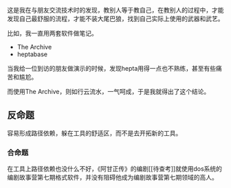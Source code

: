 这是我在与朋友交流技术时的发现，教别人等于教自己，在教别人的过程中，才能发现自己最舒服的流程，才能不装大尾巴狼，找到自己实际上使用的武器和武艺。

比如，我一直用两套软件做笔记。

- The Archive
- heptabase

当我给一位到访的朋友做演示的时候，发现hepta用得一点也不熟练，甚至有些痛苦和尴尬。

而使用The Archive，则如行云流水，一气呵成，于是我就得出了这个结论。

## 反命题

容易形成路径依赖，躲在工具的舒适区，而不是去开拓新的工具。

### 合命题

在工具上路径依赖也没什么不好，《阿甘正传》的编剧[[待查考]]就使用dos系统的编剧故事营第七期格式软件，并没有阻碍他成为编剧故事营第七期领域的高人。